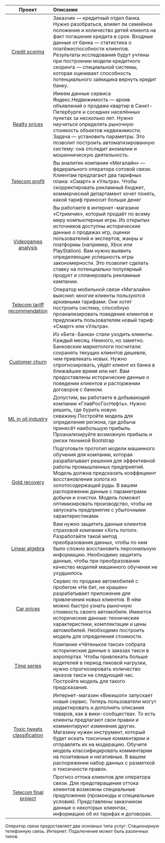 |Проект|Описание|
| :-------: | :- |
|[Credit scoring](https://github.com/sergeypesegov/yandex_praktikum_ds_projects/blob/main/projects/credit_scoring.ipynb)|Заказчик — кредитный отдел банка. Нужно разобраться, влияет ли семейное положение и количество детей клиента на факт погашения кредита в срок. Входные данные от банка — статистика о платёжеспособности клиентов. Результаты исследования будут учтены при построении модели кредитного скоринга — специальной системы, которая оценивает способность потенциального заёмщика вернуть кредит банку.|
|[Realty prices](https://github.com/sergeypesegov/yandex_praktikum_ds_projects/blob/main/projects/realty_prices.ipynb)| Имеем данные сервиса Яндекс.Недвижимость — архив объявлений о продаже квартир в Санкт-Петербурге и соседних населённых пунктах за несколько лет. Нужно научиться определять рыночную стоимость объектов недвижимости. Задача — установить параметры. Это позволит построить автоматизированную систему: она отследит аномалии и мошенническую деятельность.|
|[Telecom profit](https://github.com/sergeypesegov/yandex_praktikum_ds_projects/blob/main/projects/telecom_profit.ipynb)|Вы аналитик компании «Мегалайн» — федерального оператора сотовой связи. Клиентам предлагают два тарифных плана: «Смарт» и «Ультра». Чтобы скорректировать рекламный бюджет, коммерческий департамент хочет понять, какой тариф приносит больше денег|
|[Videogames analysis](https://github.com/sergeypesegov/yandex_praktikum_ds_projects/blob/main/projects/videogames_analysis.ipynb)|Вы работаете в интернет-магазине «Стримчик», который продаёт по всему миру компьютерные игры. Из открытых источников доступны исторические данные о продажах игр, оценки пользователей и экспертов, жанры и платформы (например, Xbox или PlayStation). Вам нужно выявить определяющие успешность игры закономерности. Это позволит сделать ставку на потенциально популярный продукт и спланировать рекламные кампании.|
|[Telecom tariff recommendation](https://github.com/sergeypesegov/yandex_praktikum_ds_projects/blob/main/projects/telecom_tariff_recommendation.ipynb)|Оператор мобильной связи «Мегалайн» выяснил: многие клиенты пользуются архивными тарифами. Они хотят построить систему, способную проанализировать поведение клиентов и предложить пользователям новый тариф: «Смарт» или «Ультра».|
|[Customer churn](https://github.com/sergeypesegov/yandex_praktikum_ds_projects/blob/main/projects/customer_churn.ipynb)|Из «Бета-Банка» стали уходить клиенты. Каждый месяц. Немного, но заметно. Банковские маркетологи посчитали: сохранять текущих клиентов дешевле, чем привлекать новых. Нужно спрогнозировать, уйдёт клиент из банка в ближайшее время или нет. Вам предоставлены исторические данные о поведении клиентов и расторжении договоров с банком.|
|[ML in oil industry](https://github.com/sergeypesegov/yandex_praktikum_ds_projects/blob/main/projects/ml_in_oil_industry.ipynb)|Допустим, вы работаете в добывающей компании «ГлавРосГосНефть». Нужно решить, где бурить новую скважину.Постройте модель для определения региона, где добыча принесёт наибольшую прибыль. Проанализируйте возможную прибыль и риски техникой Bootstrap|
|[Gold recovery](https://github.com/sergeypesegov/yandex_praktikum_ds_projects/blob/main/projects/gold_recovery.ipynb)|Подготовьте прототип модели машинного обучения для компании, которая разрабатывает решения для эффективной работы промышленных предприятий. Модель должна предсказать коэффициент восстановления золота из золотосодержащей руды. В вашем распоряжении данные с параметрами добычи и очистки. Модель поможет оптимизировать производство, чтобы не запускать предприятие с убыточными характеристиками.|
|[Linear algebra](https://github.com/sergeypesegov/yandex_praktikum_ds_projects/blob/main/projects/linear_algebra.ipynb)|Вам нужно защитить данные клиентов страховой компании «Хоть потоп». Разработайте такой метод преобразования данных, чтобы по ним было сложно восстановить персональную информацию. Необходимо защитить данные, чтобы при преобразовании качество моделей машинного обучения не ухудшилось|
|[Car prices](https://github.com/sergeypesegov/yandex_praktikum_ds_projects/blob/main/projects/car_prices.ipynb)|Сервис по продаже автомобилей с пробегом «Не бит, не крашен» разрабатывает приложение для привлечения новых клиентов. В нём можно быстро узнать рыночную стоимость своего автомобиля. Имеются исторические данные: технические характеристики, комплектации и цены автомобилей. Необходимо построить модель для определения стоимости.|
|[Time series](https://github.com/sergeypesegov/yandex_praktikum_ds_projects/blob/main/projects/time_series.ipynb)|Компания «Чётенькое такси» собрала исторические данные о заказах такси в аэропортах. Чтобы привлекать больше водителей в период пиковой нагрузки, нужно спрогнозировать количество заказов такси на следующий час. Постройте модель для такого предсказания.|
|[Toxic tweets classification](https://github.com/sergeypesegov/yandex_praktikum_ds_projects/blob/main/projects/text_analysis.ipynb)|Интернет-магазин «Викишоп» запускает новый сервис. Теперь пользователи могут редактировать и дополнять описания товаров, как в вики-сообществах. То есть клиенты предлагают свои правки и комментируют изменения других. Магазину нужен инструмент, который будет искать токсичные комментарии и отправлять их на модерацию. Обучите модель классифицировать комментарии на позитивные и негативные. В вашем распоряжении набор данных с разметкой о токсичности правок.|
|[Telecom final project](https://github.com/sergeypesegov/yandex_praktikum_ds_projects/blob/main/projects/final_project_telecom.ipynb)| Прогноз оттока клиентов для оператора связи. Для предотвращения оттока клиентов возможны специальные предложения (промокоды и специальные условия). Представлены заказчиком данные о некоторых клиентах, информацию об их тарифах и договорах.
Оператор связи предоставляет два основных типа услуг:
Стационарную телефонную связь.
Интернет. Подключение может быть различных типов.
